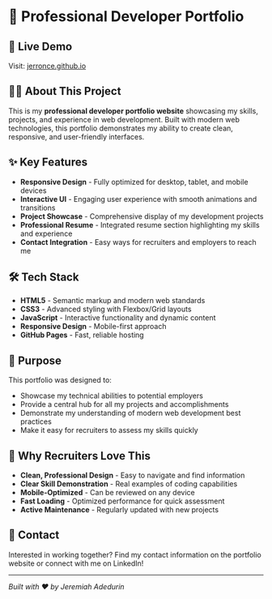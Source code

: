 # 🌟 Professional Developer Portfolio

## 🚀 Live Demo
Visit: [jerronce.github.io](https://jerronce.github.io)

## 👨‍💻 About This Project
This is my **professional developer portfolio website** showcasing my skills, projects, and experience in web development. Built with modern web technologies, this portfolio demonstrates my ability to create clean, responsive, and user-friendly interfaces.

## ✨ Key Features
- **Responsive Design** - Fully optimized for desktop, tablet, and mobile devices
- **Interactive UI** - Engaging user experience with smooth animations and transitions
- **Project Showcase** - Comprehensive display of my development projects
- **Professional Resume** - Integrated resume section highlighting my skills and experience
- **Contact Integration** - Easy ways for recruiters and employers to reach me

## 🛠️ Tech Stack
- **HTML5** - Semantic markup and modern web standards
- **CSS3** - Advanced styling with Flexbox/Grid layouts
- **JavaScript** - Interactive functionality and dynamic content
- **Responsive Design** - Mobile-first approach
- **GitHub Pages** - Fast, reliable hosting

## 🎯 Purpose
This portfolio was designed to:
- Showcase my technical abilities to potential employers
- Provide a central hub for all my projects and accomplishments
- Demonstrate my understanding of modern web development best practices
- Make it easy for recruiters to assess my skills quickly

## 💼 Why Recruiters Love This
- **Clean, Professional Design** - Easy to navigate and find information
- **Clear Skill Demonstration** - Real examples of coding capabilities
- **Mobile-Optimized** - Can be reviewed on any device
- **Fast Loading** - Optimized performance for quick assessment
- **Active Maintenance** - Regularly updated with new projects

## 💬 Contact
Interested in working together? Find my contact information on the portfolio website or connect with me on LinkedIn!

---
*Built with ❤️ by Jeremiah Adedurin*
